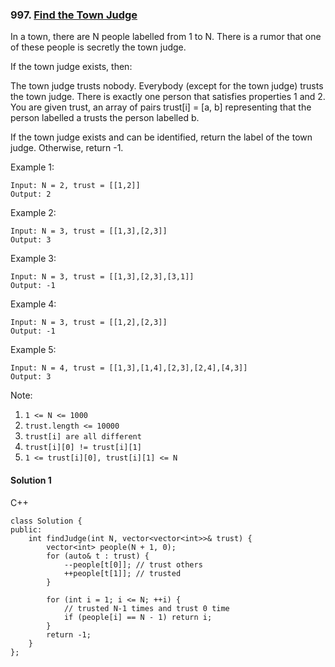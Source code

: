 ### 997\. [Find the Town Judge](https://leetcode.com/problems/find-the-town-judge/)

In a town, there are N people labelled from 1 to N.  There is a rumor that one of these people is secretly the town judge.

If the town judge exists, then:

The town judge trusts nobody.
Everybody (except for the town judge) trusts the town judge.
There is exactly one person that satisfies properties 1 and 2.
You are given trust, an array of pairs trust[i] = [a, b] representing that the person labelled a trusts the person labelled b.

If the town judge exists and can be identified, return the label of the town judge.  Otherwise, return -1.

Example 1:
```
Input: N = 2, trust = [[1,2]]
Output: 2
```

Example 2:
```
Input: N = 3, trust = [[1,3],[2,3]]
Output: 3
```

Example 3:
```
Input: N = 3, trust = [[1,3],[2,3],[3,1]]
Output: -1
```
Example 4:
```
Input: N = 3, trust = [[1,2],[2,3]]
Output: -1
```

Example 5:
```
Input: N = 4, trust = [[1,3],[1,4],[2,3],[2,4],[4,3]]
Output: 3
```

Note:

1. ```1 <= N <= 1000```
2. ```trust.length <= 10000```
3. ```trust[i] are all different```
4. ```trust[i][0] != trust[i][1]```
5. ```1 <= trust[i][0], trust[i][1] <= N```

#### Solution 1

C++

```
class Solution {
public:
    int findJudge(int N, vector<vector<int>>& trust) {
        vector<int> people(N + 1, 0);
        for (auto& t : trust) {
            --people[t[0]]; // trust others
            ++people[t[1]]; // trusted
        }
        
        for (int i = 1; i <= N; ++i) {
        	// trusted N-1 times and trust 0 time
            if (people[i] == N - 1) return i; 
        }
        return -1;
    }
};
```
